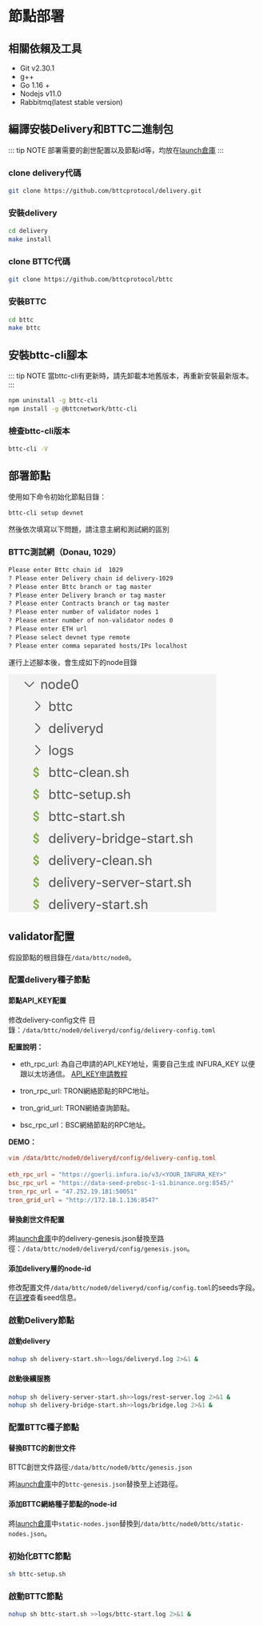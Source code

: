 # 節點部署

## 相關依賴及工具

- Git v2.30.1
- g++
- Go 1.16 +
- Nodejs v11.0
- Rabbitmq(latest stable version)

## 編譯安裝Delivery和BTTC二進制包

::: tip NOTE
部署需要的創世配置以及節點id等，均放在[launch倉庫](https://github.com/bttcprotocol/launch.git)
:::

### clone delivery代碼

```sh
git clone https://github.com/bttcprotocol/delivery.git
```

### 安裝delivery

```sh
cd delivery
make install
```

### clone BTTC代碼

```sh
git clone https://github.com/bttcprotocol/bttc
```

### 安裝BTTC

```sh
cd bttc
make bttc
```

## 安裝bttc-cli腳本

::: tip NOTE
當bttc-cli有更新時，請先卸載本地舊版本，再重新安裝最新版本。
:::

```sh
npm uninstall -g bttc-cli
npm install -g @bttcnetwork/bttc-cli
```

### 檢查bttc-cli版本

```sh
bttc-cli -V
```

## 部署節點

使用如下命令初始化節點目錄：

```sh
bttc-cli setup devnet
```

然後依次填寫以下問題，請注意主網和測試網的區別

### BTTC測試網（Donau, 1029）

```sh
Please enter Bttc chain id  1029
? Please enter Delivery chain id delivery-1029
? Please enter Bttc branch or tag master
? Please enter Delivery branch or tag master
? Please enter Contracts branch or tag master
? Please enter number of validator nodes 1
? Please enter number of non-validator nodes 0
? Please enter ETH url
? Please select devnet type remote
? Please enter comma separated hosts/IPs localhost
```

運行上述腳本後，會生成如下的node目錄

![image](../pics/node/node-dir.png)

## validator配置

假設節點的根目錄在`/data/bttc/node0`。

### 配置delivery種子節點

#### 節點API_KEY配置

修改delivery-config文件
目錄：`/data/bttc/node0/deliveryd/config/delivery-config.toml`

**配置說明：**

- eth_rpc_url: 為自己申請的API_KEY地址，需要自己生成 INFURA_KEY 以便跟以太坊通信。 [API_KEY申請教程](https://ethereumico.io/knowledge-base/infura-api-key-guide)

- tron_rpc_url: TRON網絡節點的RPC地址。

- tron_grid_url: TRON網絡查詢節點。

- bsc_rpc_url：BSC網絡節點的RPC地址。

**DEMO：**

```conf
vim /data/bttc/node0/deliveryd/config/delivery-config.toml
  
eth_rpc_url = "https://goerli.infura.io/v3/<YOUR_INFURA_KEY>"
bsc_rpc_url = "https://data-seed-prebsc-1-s1.binance.org:8545/"
tron_rpc_url = "47.252.19.181:50051"
tron_grid_url = "http://172.18.1.136:8547"
```

#### 替換創世文件配置

將[launch倉庫](https://github.com/bttcprotocol/launch.git)中的delivery-genesis.json替換至路徑：`/data/bttc/node0/deliveryd/config/genesis.json`。

#### 添加delivery層的node-id

修改配置文件`/data/bttc/node0/deliveryd/config/config.toml`的seeds字段。在[這裡](https://github.com/bttcprotocol/launch/tree/master/testnet-1029/without-sentry/delivery)查看seed信息。

### 啟動Delivery節點

#### 啟動delivery

```sh
nohup sh delivery-start.sh>>logs/deliveryd.log 2>&1 &
```

#### 啟動後續服務

```sh
nohup sh delivery-server-start.sh>>logs/rest-server.log 2>&1 &
nohup sh delivery-bridge-start.sh>>logs/bridge.log 2>&1 &
```

### 配置BTTC種子節點

#### 替換BTTC的創世文件

BTTC創世文件路徑:`/data/bttc/node0/bttc/genesis.json`

將[launch倉庫](https://github.com/bttcprotocol/launch.git)中的`bttc-genesis.json`替換至上述路徑。

#### 添加BTTC網絡種子節點的node-id

將[launch倉庫](https://github.com/bttcprotocol/launch.git)中`static-nodes.json`替換到`/data/bttc/node0/bttc/static-nodes.json`。

### 初始化BTTC節點

```sh
sh bttc-setup.sh
```

### 啟動BTTC節點

```sh
nohup sh bttc-start.sh >>logs/bttc-start.log 2>&1 &
```
